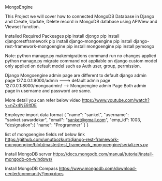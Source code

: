 MongoEngine

This Project we will cover how to connected MongoDB Database in Django and
Create, Update, Delete record in MongoDB database using APIView and Viewset function.

Installed Required Packeages
pip install djongo
pip install djangorestframework 
pip install django-mongoengine
pip install django-rest-framework-mongoengine
pip install mongoengine
pip install pymongo

Note:
python manage.py makemigrations command run no changes applied
python manage.py migrate command not appliable on django custom model only applied on default model such as Auth user, group, permission.

Django Mongoengine admin page are different to default django admin page
127.0.0.1:8000/admin  ---> default admin page
127.0.0.1:8000/mongoadmin/ --> Mongoengine admin Page
Both admin page in username and password are same.


More detail you can refer below video
https://www.youtube.com/watch?v=nZx4NE8ltDE


Employee import data format
{
     "name": "sanket",
     "username": "sanket.sawardekar",
     "email": "sanket@gmail.com",
     "emp_id": 1003,
     "designation":{
         "name": "Programmer"
     }
}

list of mongoengine fields ref below link
https://github.com/umutbozkurt/django-rest-framework-mongoengine/blob/master/rest_framework_mongoengine/serializers.py


Install MongoDB server
https://docs.mongodb.com/manual/tutorial/install-mongodb-on-windows/

Install MongoDB Compass 
https://www.mongodb.com/download-center/community?jmp=docs
